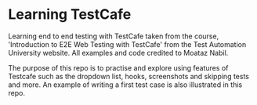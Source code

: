 # Learning TestCafe

Learning end to end testing with TestCafe taken from the course, 'Introduction to E2E Web Testing with TestCafe' from the Test Automation University website. All examples and code credited to Moataz Nabil.

The purpose of this repo is to practise and explore using features of Testcafe such as the dropdown list, hooks, screenshots and skipping tests and more. An example of writing a first test case is also illustrated in this repo. 